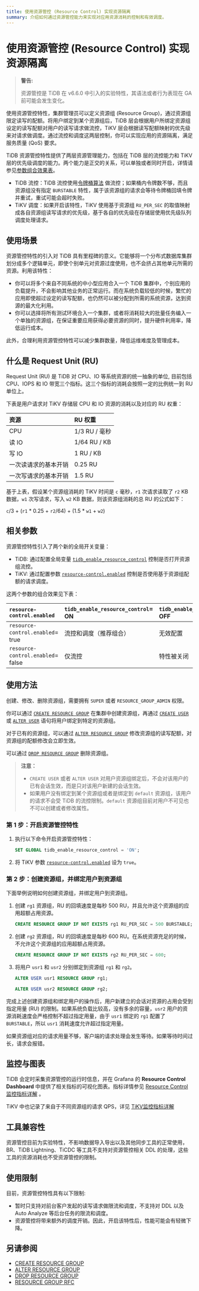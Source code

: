 ```yaml
---
title: 使用资源管控 (Resource Control) 实现资源隔离
summary: 介绍如何通过资源管控能力来实现对应用资源消耗的控制和有效调度。
---
```


# 使用资源管控 (Resource Control) 实现资源隔离

> **警告:**
>
> 资源管控是 TiDB 在 v6.6.0 中引入的实验特性，其语法或者行为表现在 GA 前可能会发生变化。

使用资源管控特性，集群管理员可以定义资源组 (Resource Group)，通过资源组限定读写的配额。将用户绑定到某个资源组后，TiDB 层会根据用户所绑定资源组设定的读写配额对用户的读写请求做流控，TiKV 层会根据读写配额映射的优先级来对请求做调度。通过流控和调度这两层控制，你可以实现应用的资源隔离，满足服务质量 (QoS) 要求。

TiDB 资源管控特性提供了两层资源管理能力，包括在 TiDB 层的流控能力和 TiKV 层的优先级调度的能力。两个能力是正交的关系，可以单独或者同时开启，详情请参见[参数组合效果表](#相关参数)。

- TiDB 流控：TiDB 流控使用[令牌桶算法](https://en.wikipedia.org/wiki/Token_bucket) 做流控；如果桶内令牌数不够，而且资源组没有指定 `BURSTABLE` 特性，属于该资源组的请求会等待令牌桶回填令牌并重试，重试可能会超时失败。
- TiKV 调度：如果开启该特性，TiKV 使用基于资源组 `RU_PER_SEC` 的取值映射成各自资源组读写请求的优先级，基于各自的优先级在存储层使用优先级队列调度处理请求。

## 使用场景

资源管控特性的引入对 TiDB 具有里程碑的意义。它能够将一个分布式数据库集群划分成多个逻辑单元，即使个别单元对资源过度使用，也不会挤占其他单元所需的资源。利用该特性：

- 你可以将多个来自不同系统的中小型应用合入一个 TiDB 集群中，个别应用的负载提升，不会影响其他业务的正常运行。而在系统负载较低的时候，繁忙的应用即使超过设定的读写配额，也仍然可以被分配到所需的系统资源，达到资源的最大化利用。
- 你可以选择将所有测试环境合入一个集群，或者将消耗较大的批量任务编入一个单独的资源组，在保证重要应用获得必要资源的同时，提升硬件利用率，降低运行成本。

此外，合理利用资源管控特性可以减少集群数量，降低运维难度及管理成本。

## 什么是 Request Unit (RU)

Request Unit (RU) 是 TiDB 对 CPU、IO 等系统资源的统一抽象的单位, 目前包括 CPU、IOPS 和 IO 带宽三个指标。这三个指标的消耗会按照一定的比例统一到 RU 单位上。

下表是用户请求对 TiKV 存储层 CPU 和 IO 资源的消耗以及对应的 RU 权重：

| 资源       | RU 权重        |
|:-----------|:-------------|
| CPU        | 1/3 RU / 毫秒  |
| 读 IO      | 1/64 RU / KB |
| 写 IO      | 1 RU / KB    |
| 一次读请求的基本开销 | 0.25 RU      |
| 一次写请求的基本开销 | 1.5 RU       |

基于上表，假设某个资源组消耗的 TiKV 时间是 `c` 毫秒，`r1` 次请求读取了 `r2` KB 数据，`w1` 次写请求，写入 `w2` KB 数据，则该资源组消耗的总 RU 的公式如下：

`c`/3 + (`r1` \* 0.25 + `r2`/64) + (1.5 * `w1` + `w2`)

## 相关参数

资源管控特性引入了两个新的全局开关变量：

* TiDB: 通过配置全局变量 [`tidb_enable_resource_control`](/system-variables.md#tidb_enable_resource_control-从-v660-版本开始引入) 控制是否打开资源组流控。
* TiKV: 通过配置参数 [`resource-control.enabled`](/tikv-configuration-file.md#resource_control) 控制是否使用基于资源组配额的请求调度。

这两个参数的组合效果见下表：

| `resource-control.enabled`  | `tidb_enable_resource_control`= ON   | `tidb_enable_resource_control`= OFF  |
|:----------------------------|:-------------------------------------|:------------------------------------|
| `resource-control.enabled`= true  |  流控和调度（推荐组合）            | 无效配置                         |  
| `resource-control.enabled`= false |  仅流控                         |  特性被关闭                   |

## 使用方法

创建、修改、删除资源组，需要拥有 `SUPER` 或者 `RESOURCE_GROUP_ADMIN` 权限。

你可以通过 [`CREATE RESOURCE GROUP`](/sql-statements/sql-statement-create-resource-group.md) 在集群中创建资源组，再通过 [`CREATE USER`](/sql-statements/sql-statement-create-user.md) 或 [`ALTER USER`](/sql-statements/sql-statement-alter-user.md) 语句将用户绑定到特定的资源组。

对于已有的资源组，可以通过 [`ALTER RESOURCE GROUP`](/sql-statements/sql-statement-alter-resource-group.md) 修改资源组的读写配额，对资源组的配额修改会立即生效。

可以通过 [`DROP RESOURCE GROUP`](/sql-statements/sql-statement-drop-resource-group.md) 删除资源组。

> **注意：**
>
> - `CREATE USER` 或者 `ALTER USER` 对用户资源组绑定后，不会对该用户的已有会话生效，而是只对该用户新建的会话生效。
> - 如果用户没有绑定到某个资源组或者是绑定到 `default` 资源组，该用户的请求不会受 TiDB 的流控限制。`default` 资源组目前对用户不可见也不可以创建或者修改属性。

### 第 1 步：开启资源管控特性

1. 执行以下命令开启资源管控特性：

    ```sql
    SET GLOBAL tidb_enable_resource_control = 'ON';
    ```

2. 将 TiKV 参数 [`resource-control.enabled`](/tikv-configuration-file.md#resource_control) 设为 `true`。

### 第 2 步：创建资源组，并绑定用户到资源组

下面举例说明如何创建资源组，并绑定用户到资源组。

1. 创建 `rg1` 资源组，RU 的回填速度是每秒 500 RU，并且允许这个资源组的应用超额占用资源。

    ```sql
    CREATE RESOURCE GROUP IF NOT EXISTS rg1 RU_PER_SEC = 500 BURSTABLE;
    ```

2. 创建 `rg2` 资源组，RU 的回填速度是每秒 600 RU。在系统资源充足的时候，不允许这个资源组的应用超额占用资源。

    ```sql
    CREATE RESOURCE GROUP IF NOT EXISTS rg2 RU_PER_SEC = 600;
    ```

3. 将用户 `usr1` 和 `usr2` 分别绑定到资源组 `rg1` 和 `rg2`。

    ```sql
    ALTER USER usr1 RESOURCE GROUP rg1;
    ```

    ```sql
    ALTER USER usr2 RESOURCE GROUP rg2;
    ```

完成上述创建资源组和绑定用户的操作后，用户新建立的会话对资源的占用会受到指定用量 (RU) 的限制。如果系统负载比较高，没有多余的容量，`usr2` 用户的资源消耗速度会严格控制不超过指定用量，由于 `usr1` 绑定的 `rg1` 配置了 `BURSTABLE`，所以 `usr1` 消耗速度允许超过指定用量。

如果资源组对应的请求用量不够，客户端的请求处理会发生等待。如果等待时间过长，请求会报错。

## 监控与图表

TiDB 会定时采集资源管控的运行时信息，并在 Grafana 的 **Resource Control Dashboard** 中提供了相关指标的可视化图表。指标详情参见 [Resource Control 监控指标详解](/grafana-resource-control-dashboard.md) 。

TiKV 中也记录了来自于不同资源组的请求 QPS，详见 [TiKV监控指标详解](/grafana-tikv-dashboard.md###gRPC)

## 工具兼容性

资源管控目前为实验特性，不影响数据导入导出以及其他同步工具的正常使用，BR、TiDB Lightning、TiCDC 等工具不支持对资源管控相关 DDL 的处理，这些工具的资源消耗也不受资源管控的限制。

## 使用限制

目前，资源管控特性具有以下限制:

* 暂时只支持对前台客户发起的读写请求做限流和调度，不支持对 DDL 以及 Auto Analyze 等后台任务的限流和调度。
* 资源管控将带来额外的调度开销。因此，开启该特性后，性能可能会有轻微下降。

## 另请参阅

* [CREATE RESOURCE GROUP](/sql-statements/sql-statement-create-resource-group.md)
* [ALTER RESOURCE GROUP](/sql-statements/sql-statement-alter-resource-group.md)
* [DROP RESOURCE GROUP](/sql-statements/sql-statement-drop-resource-group.md)
* [RESOURCE GROUP RFC](https://docs.google.com/document/d/1sV5EVv8Cdpc6aBCDihc2akpE0iuantPf/)
